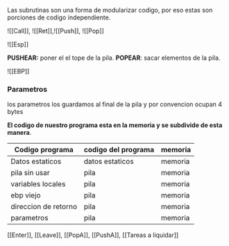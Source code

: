 Las subrutinas son una forma de modularizar codigo, por eso estas son porciones de codigo independiente. 

![[Call]], ![[Ret]],![[Push]], ![[Pop]]

![[Esp]]


**PUSHEAR:** poner el el tope de la pila.
**POPEAR**: sacar elementos de la pila.

![[EBP]]

### Parametros 
los parametros los guardamos al final de la pila y por convencion ocupan 4 bytes 


**El codigo de nuestro programa esta en la memoria y se subdivide de esta manera**.

| Codigo programa      | codigo del programa | memoria |
| -------------------- | ------------------- | ------- |
| Datos estaticos      | datos estaticos     | memoria |
| pila sin usar        | pila                | memoria |
| variables locales    | pila                | memoria |
| ebp viejo            | pila                | memoria |
| direccion de retorno | pila                | memoria |
| parametros           | pila                | memoria |
[[Enter]], [[Leave]], [[PopA]], [[PushA]], [[Tareas a liquidar]]

